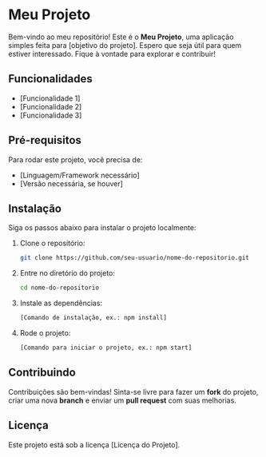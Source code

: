 # Meu Projeto

Bem-vindo ao meu repositório! Este é o **Meu Projeto**, uma aplicação simples feita para [objetivo do projeto]. Espero que seja útil para quem estiver interessado. Fique à vontade para explorar e contribuir!

## Funcionalidades

- [Funcionalidade 1]
- [Funcionalidade 2]
- [Funcionalidade 3]

## Pré-requisitos

Para rodar este projeto, você precisa de:

- [Linguagem/Framework necessário]
- [Versão necessária, se houver]

## Instalação

Siga os passos abaixo para instalar o projeto localmente:

1. Clone o repositório:
   ```bash
   git clone https://github.com/seu-usuario/nome-do-repositorio.git
   ```
2. Entre no diretório do projeto:
   ```bash
   cd nome-do-repositorio
   ```
3. Instale as dependências:
   ```bash
   [Comando de instalação, ex.: npm install]
   ```
4. Rode o projeto:
   ```bash
   [Comando para iniciar o projeto, ex.: npm start]
   ```

## Contribuindo

Contribuições são bem-vindas! Sinta-se livre para fazer um **fork** do projeto, criar uma nova **branch** e enviar um **pull request** com suas melhorias.

## Licença

Este projeto está sob a licença [Licença do Projeto].